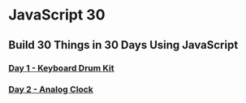 # JavaScript 30

## Build 30 Things in 30 Days Using JavaScript

### [Day 1 - Keyboard Drum Kit](https://www.seanewilkinson.com/javascript30/drumkit)

### [Day 2 - Analog Clock](https://www.seanewilkinson.com/javascript30/clock)